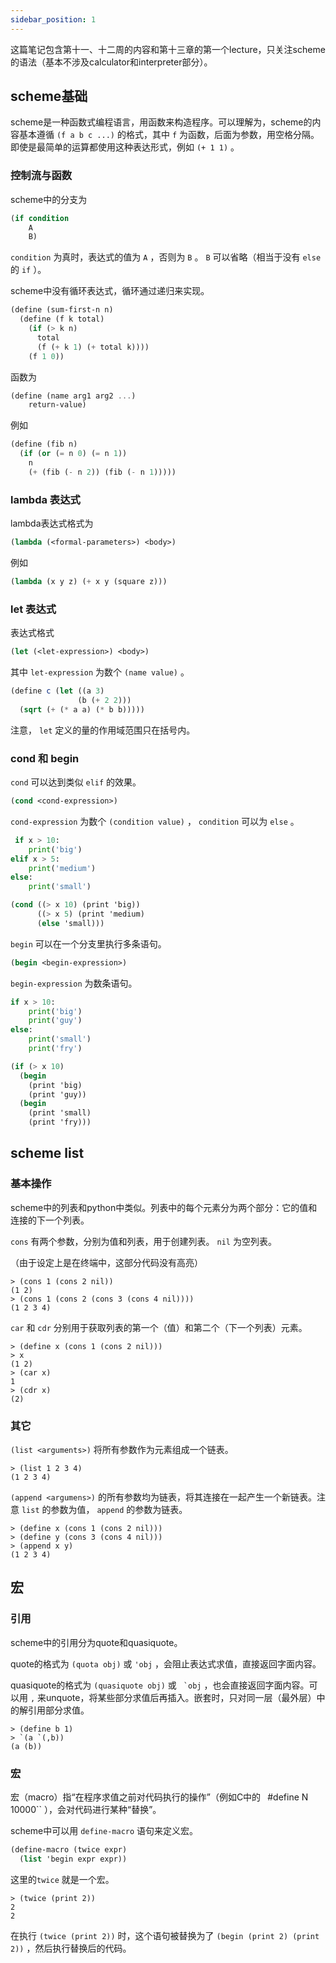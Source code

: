 ```yaml
---
sidebar_position: 1
---
```


这篇笔记包含第十一、十二周的内容和第十三章的第一个lecture，只关注scheme的语法（基本不涉及calculator和interpreter部分）。  

## scheme基础

scheme是一种函数式编程语言，用函数来构造程序。可以理解为，scheme的内容基本遵循 ``(f a b c ...)`` 的格式，其中 ``f`` 为函数，后面为参数，用空格分隔。即使是最简单的运算都使用这种表达形式，例如 ``(+ 1 1)`` 。  

### 控制流与函数 

scheme中的分支为  

```scheme
(if condition
    A
    B)
```

``condition`` 为真时，表达式的值为 ``A`` ，否则为 ``B`` 。 ``B`` 可以省略（相当于没有 ``else`` 的 ``if`` ）。  

scheme中没有循环表达式，循环通过递归来实现。  

```scheme
(define (sum-first-n n) 
  (define (f k total) 
    (if (> k n) 
      total 
      (f (+ k 1) (+ total k)))) 
    (f 1 0)) 
```

函数为

```scheme
(define (name arg1 arg2 ...)
    return-value)
```

例如  

```scheme
(define (fib n)
  (if (or (= n 0) (= n 1))
    n
    (+ (fib (- n 2)) (fib (- n 1)))))
```

### lambda 表达式

lambda表达式格式为  

```scheme
(lambda (<formal-parameters>) <body>)
```

例如  

```scheme
(lambda (x y z) (+ x y (square z)))
```

### let 表达式

表达式格式  

```scheme
(let (<let-expression>) <body>)
```

其中 ``let-expression`` 为数个 ``(name value)`` 。

```scheme
(define c (let ((a 3)  
               (b (+ 2 2))) 
  (sqrt (+ (* a a) (* b b)))))
```

注意， ``let`` 定义的量的作用域范围只在括号内。  

### cond 和 begin

``cond`` 可以达到类似 ``elif`` 的效果。  

```scheme
(cond <cond-expression>)
```

``cond-expression`` 为数个 ``(condition value)`` ， ``condition`` 可以为 ``else`` 。

```python
 if x > 10: 
    print('big') 
elif x > 5: 
    print('medium') 
else: 
    print('small')
```

```scheme
(cond ((> x 10) (print 'big))
      ((> x 5) (print 'medium)
      (else 'small)))
```

``begin`` 可以在一个分支里执行多条语句。  

```scheme
(begin <begin-expression>)
```

``begin-expression`` 为数条语句。

```python
if x > 10:
    print('big')
    print('guy')
else:
    print('small')
    print('fry')
```

```scheme
(if (> x 10)
  (begin
    (print 'big)
    (print 'guy))
  (begin
    (print 'small)
    (print 'fry)))
```

## scheme list

### 基本操作

scheme中的列表和python中类似。列表中的每个元素分为两个部分：它的值和连接的下一个列表。  

``cons`` 有两个参数，分别为值和列表，用于创建列表。 ``nil`` 为空列表。  

（由于设定上是在终端中，这部分代码没有高亮）

```
> (cons 1 (cons 2 nil))
(1 2)
> (cons 1 (cons 2 (cons 3 (cons 4 nil))))
(1 2 3 4)
```

``car`` 和 ``cdr`` 分别用于获取列表的第一个（值）和第二个（下一个列表）元素。  

```
> (define x (cons 1 (cons 2 nil)))
> x
(1 2)
> (car x)
1
> (cdr x)
(2)
```

### 其它

``(list <arguments>)`` 将所有参数作为元素组成一个链表。  

```
> (list 1 2 3 4)
(1 2 3 4)
```

``(append <argumens>)`` 的所有参数均为链表，将其连接在一起产生一个新链表。注意 ``list`` 的参数为值， ``append`` 的参数为链表。  

```
> (define x (cons 1 (cons 2 nil)))
> (define y (cons 3 (cons 4 nil)))
> (append x y)
(1 2 3 4)
```

## 宏

### 引用

scheme中的引用分为quote和quasiquote。  

quote的格式为 ``(quota obj)`` 或 ``'obj`` ，会阻止表达式求值，直接返回字面内容。  

quasiquote的格式为 ``(quasiquote obj)`` 或 `` `obj`` ，也会直接返回字面内容。可以用 ``,`` 来unquote，将某些部分求值后再插入。嵌套时，只对同一层（最外层）中的解引用部分求值。  

```
> (define b 1)
> `(a `(,b))
(a (b))
```

### 宏

宏（macro）指“在程序求值之前对代码执行的操作”（例如C中的 `
`#define N 10000`` ），会对代码进行某种“替换”。  

scheme中可以用 ``define-macro`` 语句来定义宏。  

```scheme
(define-macro (twice expr)
  (list 'begin expr expr))
```

这里的``twice`` 就是一个宏。  

```
> (twice (print 2))
2
2
```

在执行 ``(twice (print 2))`` 时，这个语句被替换为了 ``(begin (print 2) (print 2))`` ，然后执行替换后的代码。